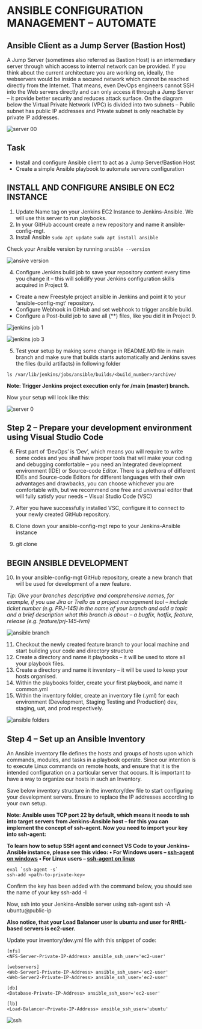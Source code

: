 # ANSIBLE CONFIGURATION MANAGEMENT – AUTOMATE 


## Ansible Client as a Jump Server (Bastion Host)

A Jump Server (sometimes also referred as Bastion Host) is an intermediary server through which access to internal network can be provided. If you think about the current architecture you are working on, ideally, the webservers would be inside a secured network which cannot be reached directly from the Internet. That means, even DevOps engineers cannot SSH into the Web servers directly and can only access it through a Jump Server – it provide better security and reduces attack surface.
On the diagram below the Virtual Private Network (VPC) is divided into two subnets – Public subnet has public IP addresses and Private subnet is only reachable by private IP addresses.

![server 00](https://user-images.githubusercontent.com/110903886/220224181-be4dc5f9-344a-4606-92b2-a52b47e5aca4.png)

## Task
- Install and configure Ansible client to act as a Jump Server/Bastion Host
- Create a simple Ansible playbook to automate servers configuration

## INSTALL AND CONFIGURE ANSIBLE ON EC2 INSTANCE
1.	Update Name tag on your Jenkins EC2 Instance to Jenkins-Ansible. We will use this server to run playbooks.
2.	In your GitHub account create a new repository and name it ansible-config-mgt.
3.	Install Ansible 
`sudo apt update` `sudo apt install ansible`

Check your Ansible version by running `ansible --version`

![ansive version](https://user-images.githubusercontent.com/110903886/220224433-2f332370-1b1b-41a8-8975-f8f0341c2a6b.png)

4.	Configure Jenkins build job to save your repository content every time you change it – this will solidify your Jenkins configuration skills acquired in Project 9.
- Create a new Freestyle project ansible in Jenkins and point it to your ‘ansible-config-mgt’ repository.
- Configure Webhook in GitHub and set webhook to trigger ansible build.
- Configure a Post-build job to save all (**) files, like you did it in Project 9.

![jenkins job 1](https://user-images.githubusercontent.com/110903886/220224642-83965ebf-abc5-4dbc-885c-6d0632e17962.png)

![jenkins job 3](https://user-images.githubusercontent.com/110903886/220224666-4a1212a6-573f-45af-927d-8902214fffcc.png)

5.	Test your setup by making some change in README.MD file in main branch and make sure that builds starts automatically and Jenkins saves the files (build artifacts) in following folder

`ls /var/lib/jenkins/jobs/ansible/builds/<build_number>/archive/`

**Note: Trigger Jenkins project execution only for /main (master) branch.**

Now your setup will look like this:

![server 0](https://user-images.githubusercontent.com/110903886/220224757-1e0a1467-bf27-4c28-803a-e6e94a45311b.png)

## Step 2 – Prepare your development environment using Visual Studio Code

6.	First part of ‘DevOps’ is ‘Dev’, which means you will require to write some codes and you shall have proper tools that will make your coding and debugging comfortable – you need an Integrated development environment (IDE) or Source-code Editor. There is a plethora of different IDEs and Source-code Editors for different languages with their own advantages and drawbacks, you can choose whichever you are comfortable with, but we recommend one free and universal editor that will fully satisfy your needs – Visual Studio Code (VSC)

7.	After you have successfully installed VSC, configure it to connect to your newly created GitHub repository.

8.	Clone down your ansible-config-mgt repo to your Jenkins-Ansible instance

9.	git clone <ansible-config-mgt repo link>

## BEGIN ANSIBLE DEVELOPMENT
10.	In your ansible-config-mgt GitHub repository, create a new branch that will be used for development of a new feature.

*Tip: Give your branches descriptive and comprehensive names, for example, if you use Jira or Trello as a project management tool – include ticket number (e.g. PRJ-145) in the name of your branch and add a topic and a brief description what this branch is about – a bugfix, hotfix, feature, release (e.g. feature/prj-145-lvm)*

![ansible branch](https://user-images.githubusercontent.com/110903886/220225406-86f7adbe-cfef-4c47-9f8d-8fa48171f2b5.png)

11.	Checkout the newly created feature branch to your local machine and start building your code and directory structure
12.	Create a directory and name it playbooks – it will be used to store all your playbook files.
13.	Create a directory and name it inventory – it will be used to keep your hosts organised.
14.	Within the playbooks folder, create your first playbook, and name it common.yml
15.	Within the inventory folder, create an inventory file (.yml) for each environment (Development, Staging Testing and Production) dev, staging, uat, and prod respectively.
  
![ansible folders](https://user-images.githubusercontent.com/110903886/220225324-12781162-5455-4eb3-bbcd-22c3af948637.png)

## Step 4 – Set up an Ansible Inventory
An Ansible inventory file defines the hosts and groups of hosts upon which commands, modules, and tasks in a playbook operate. Since our intention is to execute Linux commands on remote hosts, and ensure that it is the intended configuration on a particular server that occurs. It is important to have a way to organize our hosts in such an Inventory.
  
Save below inventory structure in the inventory/dev file to start configuring your development servers. Ensure to replace the IP addresses according to your own setup.

**Note: Ansible uses TCP port 22 by default, which means it needs to ssh into target servers from Jenkins-Ansible host – for this you can implement the concept of ssh-agent. Now you need to import your key into ssh-agent:**

**To learn how to setup SSH agent and connect VS Code to your Jenkins-Ansible instance, please see this video:
•	For Windows users – [ssh-agent on windows](https://youtu.be/OplGrY74qog)
•	For Linux users – [ssh-agent on linux](https://youtu.be/OplGrY74qog)**

```
eval `ssh-agent -s`
ssh-add <path-to-private-key>
```

Confirm the key has been added with the command below, you should see the name of your key
ssh-add -l

Now, ssh into your Jenkins-Ansible server using ssh-agent
ssh -A ubuntu@public-ip

**Also notice, that your Load Balancer user is ubuntu and user for RHEL-based servers is ec2-user.**
  
Update your inventory/dev.yml file with this snippet of code:

```
[nfs]
<NFS-Server-Private-IP-Address> ansible_ssh_user='ec2-user'

[webservers]
<Web-Server1-Private-IP-Address> ansible_ssh_user='ec2-user'
<Web-Server2-Private-IP-Address> ansible_ssh_user='ec2-user'

[db]
<Database-Private-IP-Address> ansible_ssh_user='ec2-user' 

[lb]
<Load-Balancer-Private-IP-Address> ansible_ssh_user='ubuntu'
```

![ssh](https://user-images.githubusercontent.com/110903886/220225624-7f183cbf-3e0e-4f7c-b7a7-cb5db59d88ed.png)

